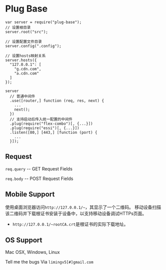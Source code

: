 # Plug Base

```
var server = require("plug-base");
// 设置根目录
server.root("src");

// 设置配置文件目录
server.config(".config");

// 设置hosts映射关系
server.hosts({
  "127.0.0.1": [
    "g.cdn.com",
    "a.cdn.com"
  ]
});

server
  // 普通中间件
  .use([router,] function (req, res, next) {
    ...
    next();
  })
  // 支持启动后传入统一配置的中间件
  .plug(require("flex-combo")[, {...}])
  .plug(require("essi")[, {...}])
  .listen([80,] [443,] [function (port) {
    ...
  }]);
```

## Request

`req.query` -- GET Request Fields

`req.body` -- POST Request Fields

## Mobile Support

使用桌面浏览器访问`http://127.0.0.1/~`，其显示了一个二维码。
移动设备扫描该二维码并下载根证书安装于设备中，以支持移动设备调试HTTPs页面。

* `http://127.0.0.1/~rootCA.crt`是根证书的实际下载地址。

## OS Support

Mac OSX, Windows, Linux

Tell me the bugs Via `limingv5[#]gmail.com`